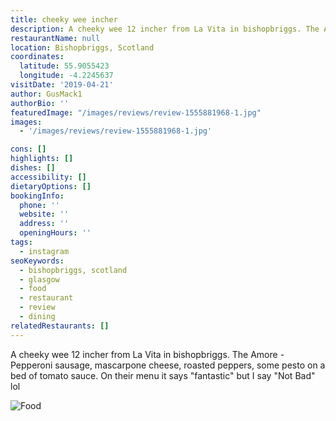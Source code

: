 ```yaml
---
title: cheeky wee incher
description: A cheeky wee 12 incher from La Vita in bishopbriggs. The Amore - Pepperoni sausage, mascarpone cheese, roasted peppers, some pesto on a bed of tomato sauce. On their menu it says "
restaurantName: null
location: Bishopbriggs, Scotland
coordinates:
  latitude: 55.9055423
  longitude: -4.2245637
visitDate: '2019-04-21'
author: GusMack1
authorBio: ''
featuredImage: "/images/reviews/review-1555881968-1.jpg"
images:
  - '/images/reviews/review-1555881968-1.jpg'

cons: []
highlights: []
dishes: []
accessibility: []
dietaryOptions: []
bookingInfo:
  phone: ''
  website: ''
  address: ''
  openingHours: ''
tags:
  - instagram
seoKeywords:
  - bishopbriggs, scotland
  - glasgow
  - food
  - restaurant
  - review
  - dining
relatedRestaurants: []
---
```


A cheeky wee 12 incher from La Vita in bishopbriggs. The Amore - Pepperoni sausage, mascarpone cheese, roasted peppers, some pesto on a bed of tomato sauce. On their menu it says "fantastic" but I say "Not Bad" lol

![Food](/images/reviews/review-1555881968-1.jpg)
